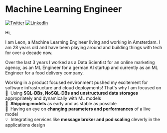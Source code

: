 # Machine Learning Engineer
<a href="https://twitter.com/LeonMenkreo" target="_blank"><img alt="Twitter" src="https://img.shields.io/badge/Twitter-1DA1F2?style=for-the-badge&logo=twitter&logoColor=white" /></a>
<a href="https://www.linkedin.com/in/leon-menkreo-kuntzsch/" target="_blank"><img alt="LinkedIn" src="https://img.shields.io/badge/LinkedIn-0077B5?style=for-the-badge&logo=linkedin&logoColor=white" /></a>

Hi, 

I am Leon, a Machine Learning Engineer living and working in Amsterdam. I am 28 years old and have been playing around and building things with tech for over a decade now.

Over the last 3 years I worked as a Data Scientist for an online marketing agency, as an ML Engineer for a german AI startup and currently as an ML Engineer for a food delivery company.
<!--
I lead the development of a core for a SaaS to helping customers find the right leads at the right time.
The core consisted of a recommendation engine, matching our customers with the right companies.

My work is split between\
🤗 &nbsp;**Building the recommendation engine** around a BERT language model\
🎁 &nbsp;Wrapping everything in **APIs and containers**\
🚀 &nbsp;Pushing the codebase for the SaaS to **production in the cloud**\
🚧 &nbsp;**Maintaining the infrastructure** and integrations with additional modules
-->

Working in a product focused environment pushed my excitement for software infrastructure and cloud deployments!
That's why I am focused on\
💾 &nbsp;Using **SQL-DBs, NoSQL-DBs and unstructured data storages** appropriately and dynamically with ML models\
🚢 &nbsp;**Shipping models** as early and as stable as possible\
🚨 &nbsp;Having an eye on **changing parameters and performances** of a live model\
💡 &nbsp;Integrating services like **message broker and pod scaling** cleverly in the applications design

<!--
**LeonKolyang/LeonKolyang** is a ✨ _special_ ✨ repository because its `README.md` (this file) appears on your GitHub profile.

Here are some ideas to get you started:

- 🔭 I’m currently working on ...
- 🌱 I’m currently learning ...
- 👯 I’m looking to collaborate on ...
- 🤔 I’m looking for help with ...
- 💬 Ask me about ...
- 📫 How to reach me: ...
- 😄 Pronouns: ...
- ⚡ Fun fact: ...
-->
